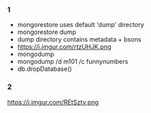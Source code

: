 ### 1

- mongorestore uses default 'dump' directory
- mongorestore dump
- dump directory contains metadata + bsons 
- https://i.imgur.com/rtzUHJK.png
- mongodump
- mongodump /d m101 /c funnynumbers
- db.dropDatabase()

### 2

https://i.imgur.com/REtSztv.png
